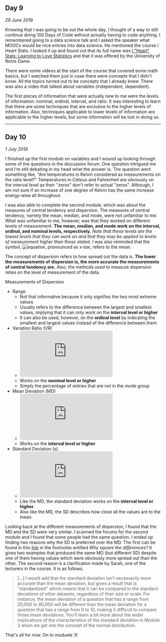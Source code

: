 ## Day 9
*29 June 2019*

Knowing that I was going to be out the whole day, I thought of a way to still continue doing 100 Days of Code without actually having to code anything. I remembered going to a data science talk and I asked the speaker what MOOCs would be nice entries into data science. He mentioned the course I Heart Stats. I looked it up and found out that its full name was [I "Heart" Stats: Learning to Love Statistics](https://www.edx.org/course/i-heart-stats-learning-to-love-statistics) and that it was offered by the University of Notre Dame.

There were some videos at the start of the course that covered some math basics, but I watched them just in case there were concepts that I didn't know. All the topics turned out to be concepts that I already knew. There was also a video that talked about variables (independent, dependent).

The first pieces of information that were actually new to me were the levels of information: nominal, ordinal, interval, and ratio. It was interesting to learn that there are some techniques that are exclusive to the higher levels of information. Also, techniques applicable to lower levels of information are applicable to the higher levels, but some information will be lost in doing so.

---
## Day 10
*1 July 2019*

I finished up the first module on variables and I wound up looking through some of the questions in the discussion forum. One question intrigued me and I'm still debating in my head what the answer is. The question went something like, "Are temperatures in Kelvin considered as measurements on the ratio level?" Temperatures in Celsius and Fahrenheit are obviously on the interval level as their "zeros" don't refer to actual "zeros". Although, I am not sure if an increase of one degree of Kelvin has the same increase energy-wise all throughout.

I was also able to complete the second module, which was about the measures of central tendency and dispersion. The measures of central tendency, namely the mean, median, and mode, were not unfamiliar to me. What was unfamiliar to me, however, was that they worked on different levels of measurement. **The mean, median, and mode work on the interval, ordinal, and nominal levels, respectively.** *Note that these levels are the lowest levels that they can work on and that they may be applied to levels of measurement higher than those stated.* I was also reminded that the symbol, ![equation](https://latex.codecogs.com/svg.latex?\overline{X}), pronounced as x-bar, refers to the mean.

The concept of dispersion refers to how spread out the data is. **The lower the measurements of dispersion is, the more accurate the measurements of central tendency are.** Also, the methods used to measure dispersion relies on the level of measurement of the data.

Measurements of Dispersion
- Range
	- Not that informative because it only signifies the two most extreme values
	- Usually refers to the difference between the largest and smallest values, implying that it can only work on the **interval level or higher**
	- It can also be used, however, on the **ordinal level** by indicating the smallest and largest values instead of the difference between them
- Variation Ratio (VR)
	- ![equation](https://latex.codecogs.com/svg.latex?VR%20%3D%201%20-%20%5Cfrac%7B%5Ctext%7B%5C%23%20of%20entries%20of%20mode%7D%7D%7B%5Ctext%7Btotal%20%5C%23%20of%20entries%7D%7D%20%3D%20%5Cfrac%7BN_m%7D%7BN%7D)
	- Works on the **nominal level or higher**
	- Simply the percentage of entries that are not in the mode group
- Mean Deviation (MD)
	- ![equation](https://latex.codecogs.com/svg.latex?MD%20%3D%20%5Cfrac%7B%5Csum%20%7C%20x_i%20-%20%5Coverline%7BX%7D%20%7C%7D%7BN%7D)
	- Works on the **interval level or higher**
- Standard Deviation (s)
	- ![equation](https://latex.codecogs.com/svg.latex?s%20%3D%20%5Csqrt%7B%5Cfrac%7B%28%5Csum%20%28x_i%20-%20%5Coverline%7BX%7D%29%5E2%7D%7BN%7D%7D)
	- Like the MD, the standard deviation works on the **interval level or higher**.
	- Also like the MD, the SD describes how close all the values are to the mean.

Looking back at the different measurements of dispersion, I found that the MD and the SD were very similar. I scanned the forums for the second module and I found that some people had the same question. I ended up finding two reasons why the SD is preferred over the MD. The first can be found in this [link](https://www.mathsisfun.com/data/standard-deviation.html) in the footnotes entitled *Why square the differences?* It gives two examples that produced the same MD (but different SD) despite one of them having values which were obviously more spread out than the other. The second reason is a clarification made by Sarah, one of the lecturers in the course. It is as follows.
> [...] I would add that the standard deviation isn't necessarily more accurate than the mean deviation, but gives a result that is "standardized" which means that it can be compared to the standard deviations of other datasets, regardless of their size or scale. For instance, the mean deviation of a question that has a range from 20,000 to 80,000 will be different than the mean deviation for a question that has a range from 0 to 10, making it difficult to compare those mean deviations. You'll learn a bit more about the wider implications of the characteristics of the standard deviation in Module 3 when we get into the concept of the normal distribution.

That's all for now. On to moduele 3!
